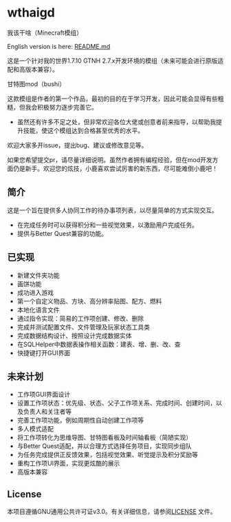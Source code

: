 # wthaigd
我该干啥（Minecraft模组）

English version is here: [README.md](./README.md)

这是一个针对我的世界1.7.10 GTNH 2.7.x开发环境的模组（未来可能会进行原版适配和高版本兼容）。

甘特图mod（bushi）

这款模组是作者的第一个作品，最初的目的在于学习开发，因此可能会显得有些粗糙，但我会积极努力逐步完善它。

* 虽然还有许多不足之处，但非常欢迎各位大佬或创意者前来指导，以帮助我提升技能，使这个模组达到合格甚至优秀的水平。

欢迎大家多开issue，提出bug、建议或修改意见等。

如果您希望提交pr，请尽量详细说明。虽然作者拥有编程经验，但在mod开发方面仍是新手。欢迎您的炫技，小鹿喜欢尝试厉害的新东西，尽可能难倒小鹿吧！

## 简介
这是一个旨在提供多人协同工作的待办事项列表，以尽量简单的方式实现交互。
* 在完成任务时可以获得积分和一些视觉效果，以激励用户完成任务。
* 提供与Better Quest兼容的功能。

## 已实现
* 新建文件夹功能
* 画饼功能
* 成功进入游戏
* 第一个自定义物品、方块、高分辨率贴图、配方、燃料
* 本地化语言文件
* 通过指令实现：简易的工作项创建、修改、删除
* 完成并测试配置文件、文件管理及玩家状态工具类
* 完成数据结构设计、按照设计完成数据实体
* 在SQLHelper中数据表操作相关函数：建表、增、删、改、查
* 快捷键打开GUI界面

## 未来计划
* 工作项GUI界面设计
* 设置工作项状态：优先级、状态、父子工作项关系、完成时间、创建时间，以及负责人和关注者等
* 完善工作项功能，例如周期性自动创建工作项等
* 多人模式适配
* 将工作项转化为思维导图、甘特图看板及时间轴看板（简陋实现）
* 与Better Quest适配，并以合理方式选择任务项目，实现同步组队
* 为任务完成提供正反馈效果，包括视觉效果、听觉提示及积分奖励等
* 重构工作项UI界面，实现更炫酷的展示
* 高版本兼容

## License
本项目遵循GNU通用公共许可证v3.0。有关详细信息，请参阅[LICENSE](./LICENSE) 文件。

